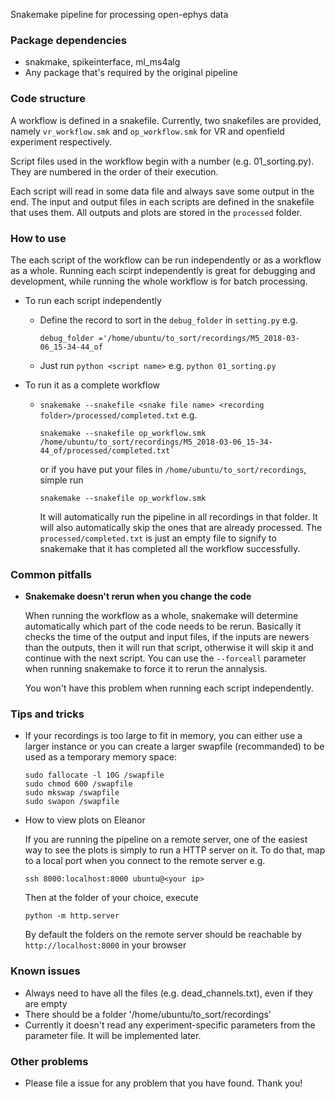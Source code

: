 
Snakemake pipeline for processing open-ephys data

### Package dependencies
- snakmake, spikeinterface, ml_ms4alg
- Any package that's required by the original pipeline

### Code structure
A workflow is defined in a snakefile. Currently, two snakefiles are provided, namely `vr_workflow.smk` and `op_workflow.smk` for VR and openfield experiment respectively.

Script files used in the workflow begin with a number (e.g. 01_sorting.py). They are numbered in the order of their execution.

Each script will read in some data file and always save some output in the end. The input and output files in each scripts are defined in the snakefile that uses them. All outputs and plots are stored in the `processed` folder.

### How to use
The each script of the workflow can be run independently or as a workflow as a whole. Running each scirpt independently is great for debugging and development, while running the whole workflow is for batch processing.
- To run each script independently
    - Define the record to sort in the `debug_folder` in `setting.py` e.g. 
    
        ```
        debug_folder ='/home/ubuntu/to_sort/recordings/M5_2018-03-06_15-34-44_of
        ```

    - Just run `python <script name>` e.g. `python 01_sorting.py`

- To run it as a complete workflow
    - `snakemake --snakefile <snake file name> <recording folder>/processed/completed.txt` e.g.     
        ```
        snakemake --snakefile op_workflow.smk /home/ubuntu/to_sort/recordings/M5_2018-03-06_15-34-44_of/processed/completed.txt`
        ```


        or if you have put your files in `/home/ubuntu/to_sort/recordings`,
        simple run 
        
        ```
        snakemake --snakefile op_workflow.smk
        ```
        
        It will automatically run the pipeline in all recordings in that folder. It will also automatically skip the ones that are already processed. The `processed/completed.txt` is just an empty file to signify to snakemake that it has completed all the workflow successfully.

### Common pitfalls
- **Snakemake doesn't rerun when you change the code** 

    When running the workflow as a whole, snakemake will determine automatically which part of the code needs to be rerun. Basically it checks the time of the output and input files, if the inputs are newers than the outputs, then it will run that script, otherwise it will skip it and continue with the next script. You can use the `--forceall` parameter when running snakemake to force it to rerun the annalysis. 

    You won't have this problem when running each script independently.


### Tips and tricks
- If your recordings is too large to fit in memory, you can either use a larger instance or you can create a larger swapfile (recommanded) to be used as a temporary memory space:

    ```
    sudo fallocate -l 10G /swapfile
    sudo chmod 600 /swapfile
    sudo mkswap /swapfile
    sudo swapon /swapfile
    ```
- How to view plots on Eleanor

    If you are running the pipeline on a remote server, one of the easiest way to see the plots is simply to run a HTTP server on it. To do that, map to a local port when you connect to the remote server e.g.
    ```
    ssh 8000:localhost:8000 ubuntu@<your ip>
    ```
    Then at the folder of your choice, execute
    ```
    python -m http.server
    ```
    By default the folders on the remote server should be reachable by `http://localhost:8000` in your browser

### Known issues
- Always need to have all the files (e.g. dead_channels.txt), even if they are empty
- There should be a folder '/home/ubuntu/to_sort/recordings'
- Currently it doesn't read any experiment-specific parameters from the parameter file. It will be implemented later.

### Other problems
- Please file a issue for any problem that you have found. Thank you!